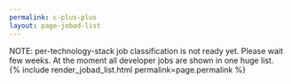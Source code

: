 ```yaml
---
permalink: c-plus-plus
layout: page-jobad-list
---
```

<div class="alert alert-danger" role="alert">NOTE: per-technology-stack job classification is not ready yet. Please wait few weeks. At the moment all developer jobs are shown in one huge list.</div>
{% include render_jobad_list.html permalink=page.permalink %}
